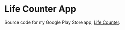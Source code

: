 # Life Counter App

Source code for my Google Play Store app, [Life Counter](https://play.google.com/store/apps/details?id=com.yahoo.lucas.lifecounter).